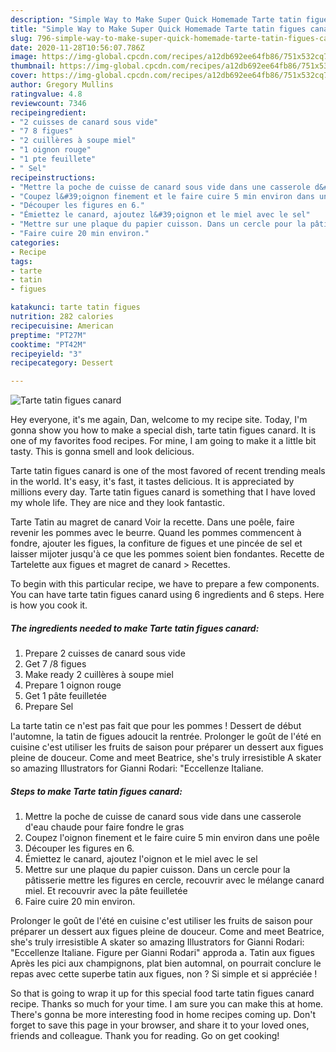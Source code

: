 ```yaml
---
description: "Simple Way to Make Super Quick Homemade Tarte tatin figues canard"
title: "Simple Way to Make Super Quick Homemade Tarte tatin figues canard"
slug: 796-simple-way-to-make-super-quick-homemade-tarte-tatin-figues-canard
date: 2020-11-28T10:56:07.786Z
image: https://img-global.cpcdn.com/recipes/a12db692ee64fb86/751x532cq70/tarte-tatin-figues-canard-photo-principale-de-la-recette.jpg
thumbnail: https://img-global.cpcdn.com/recipes/a12db692ee64fb86/751x532cq70/tarte-tatin-figues-canard-photo-principale-de-la-recette.jpg
cover: https://img-global.cpcdn.com/recipes/a12db692ee64fb86/751x532cq70/tarte-tatin-figues-canard-photo-principale-de-la-recette.jpg
author: Gregory Mullins
ratingvalue: 4.8
reviewcount: 7346
recipeingredient:
- "2 cuisses de canard sous vide"
- "7 8 figues"
- "2 cuillères à soupe miel"
- "1 oignon rouge"
- "1 pte feuillete"
- " Sel"
recipeinstructions:
- "Mettre la poche de cuisse de canard sous vide dans une casserole d&#39;eau chaude pour faire fondre le gras"
- "Coupez l&#39;oignon finement et le faire cuire 5 min environ dans une poêle"
- "Découper les figures en 6."
- "Émiettez le canard, ajoutez l&#39;oignon et le miel avec le sel"
- "Mettre sur une plaque du papier cuisson. Dans un cercle pour la pâtisserie mettre les figures en cercle, recouvrir avec le mélange canard miel. Et recouvrir avec la pâte feuilletée"
- "Faire cuire 20 min environ."
categories:
- Recipe
tags:
- tarte
- tatin
- figues

katakunci: tarte tatin figues 
nutrition: 282 calories
recipecuisine: American
preptime: "PT27M"
cooktime: "PT42M"
recipeyield: "3"
recipecategory: Dessert

---
```



![Tarte tatin figues canard](https://img-global.cpcdn.com/recipes/a12db692ee64fb86/751x532cq70/tarte-tatin-figues-canard-photo-principale-de-la-recette.jpg)

Hey everyone, it's me again, Dan, welcome to my recipe site. Today, I'm gonna show you how to make a special dish, tarte tatin figues canard. It is one of my favorites food recipes. For mine, I am going to make it a little bit tasty. This is gonna smell and look delicious.

Tarte tatin figues canard is one of the most favored of recent trending meals in the world. It's easy, it's fast, it tastes delicious. It is appreciated by millions every day. Tarte tatin figues canard is something that I have loved my whole life. They are nice and they look fantastic.

Tarte Tatin au magret de canard Voir la recette. Dans une poêle, faire revenir les pommes avec le beurre. Quand les pommes commencent à fondre, ajouter les figues, la confiture de figues et une pincée de sel et laisser mijoter jusqu&#39;à ce que les pommes soient bien fondantes. Recette de Tartelette aux figues et magret de canard &gt; Recettes.


To begin with this particular recipe, we have to prepare a few components. You can have tarte tatin figues canard using 6 ingredients and 6 steps. Here is how you cook it.

<!--inarticleads1-->

##### The ingredients needed to make Tarte tatin figues canard:

1. Prepare 2 cuisses de canard sous vide
1. Get 7 /8 figues
1. Make ready 2 cuillères à soupe miel
1. Prepare 1 oignon rouge
1. Get 1 pâte feuilletée
1. Prepare  Sel


La tarte tatin ce n&#39;est pas fait que pour les pommes ! Dessert de début l&#39;automne, la tatin de figues adoucit la rentrée. Prolonger le goût de l&#39;été en cuisine c&#39;est utiliser les fruits de saison pour préparer un dessert aux figues pleine de douceur. Come and meet Beatrice, she&#39;s truly irresistible A skater so amazing Illustrators for Gianni Rodari: &#34;Eccellenze Italiane. 

<!--inarticleads2-->

##### Steps to make Tarte tatin figues canard:

1. Mettre la poche de cuisse de canard sous vide dans une casserole d&#39;eau chaude pour faire fondre le gras
1. Coupez l&#39;oignon finement et le faire cuire 5 min environ dans une poêle
1. Découper les figures en 6.
1. Émiettez le canard, ajoutez l&#39;oignon et le miel avec le sel
1. Mettre sur une plaque du papier cuisson. Dans un cercle pour la pâtisserie mettre les figures en cercle, recouvrir avec le mélange canard miel. Et recouvrir avec la pâte feuilletée
1. Faire cuire 20 min environ.


Prolonger le goût de l&#39;été en cuisine c&#39;est utiliser les fruits de saison pour préparer un dessert aux figues pleine de douceur. Come and meet Beatrice, she&#39;s truly irresistible A skater so amazing Illustrators for Gianni Rodari: &#34;Eccellenze Italiane. Figure per Gianni Rodari&#34; approda a. Tatin aux figues Après les pici aux champignons, plat bien automnal, on pourrait conclure le repas avec cette superbe tatin aux figues, non ? Si simple et si appréciée ! 

So that is going to wrap it up for this special food tarte tatin figues canard recipe. Thanks so much for your time. I am sure you can make this at home. There's gonna be more interesting food in home recipes coming up. Don't forget to save this page in your browser, and share it to your loved ones, friends and colleague. Thank you for reading. Go on get cooking!
